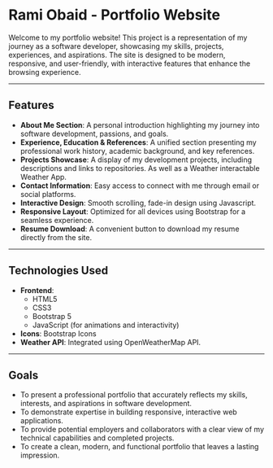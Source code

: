 # Rami Obaid - Portfolio Website

Welcome to my portfolio website! This project is a representation of my journey as a software developer, showcasing my skills, projects, experiences, and aspirations. The site is designed to be modern, responsive, and user-friendly, with interactive features that enhance the browsing experience.

---

## **Features**

- **About Me Section**: A personal introduction highlighting my journey into software development, passions, and goals.
- **Experience, Education & References**: A unified section presenting my professional work history, academic background, and key references.
-  **Projects Showcase**: A display of my development projects, including descriptions and links to repositories. As well as a Weather interactable Weather App. 
- **Contact Information**: Easy access to connect with me through email or social platforms.
- **Interactive Design**: Smooth scrolling, fade-in design using Javascript.
- **Responsive Layout**: Optimized for all devices using Bootstrap for a seamless experience.
- **Resume Download**: A convenient button to download my resume directly from the site.

---

## **Technologies Used**

- **Frontend**: 
  - HTML5
  - CSS3
  - Bootstrap 5
  - JavaScript (for animations and interactivity)
- **Icons**: Bootstrap Icons
- **Weather API**: Integrated using OpenWeatherMap API.

---

## **Goals**

- To present a professional portfolio that accurately reflects my skills, interests, and aspirations in software development.
- To demonstrate expertise in building responsive, interactive web applications.
- To provide potential employers and collaborators with a clear view of my technical capabilities and completed projects.
- To create a clean, modern, and functional portfolio that leaves a lasting impression.